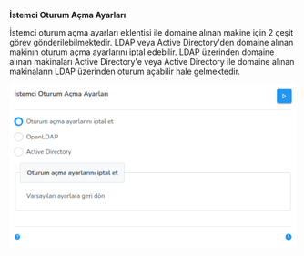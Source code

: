 **İstemci Oturum Açma Ayarları**

İstemci oturum açma ayarları eklentisi ile domaine alınan makine için 2 çeşit görev gönderilebilmektedir. LDAP veya Active Directory'den domaine alınan makinın oturum açma ayarlarını iptal edebilir. LDAP üzerinden domaine alınan makinaları Active Directory'e veya Active Directory ile domaine alınan makinaların LDAP üzerinden oturum açabilir hale gelmektedir.

[![Istemci Oturum Acma Ayarlari](../images/computerManagement/computerLoginSettings.png)](../images/computerManagement/computerLoginSettings.png)<link href=/lider3.0/assets/style.css rel=stylesheet></link>
